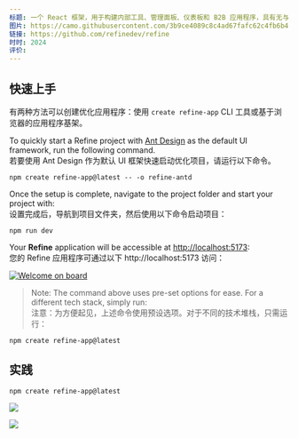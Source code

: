 ```yaml
---
标题: 一个 React 框架，用于构建内部工具、管理面板、仪表板和 B2B 应用程序，具有无与伦比的灵活性。
图片: https://camo.githubusercontent.com/3b9ce4089c8c4ad67fafc62c4fb6b414e63391d3c4644b0bf38775cbaeea8fe2/68747470733a2f2f726566696e652e616d73332e63646e2e6469676974616c6f6365616e7370616365732e636f6d2f726561646d652f726566696e652d726561646d652d62616e6e65722e706e67
链接: https://github.com/refinedev/refine
时时: 2024
评价:
---
```

## 快速上手


有两种方法可以创建优化应用程序：使用 `create refine-app` CLI 工具或基于浏览器的应用程序基架。

To quickly start a Refine project with [Ant Design](https://ant.design/) as the default UI framework, run the following command.  
若要使用 Ant Design 作为默认 UI 框架快速启动优化项目，请运行以下命令。

```
npm create refine-app@latest -- -o refine-antd
```

Once the setup is complete, navigate to the project folder and start your project with:  
设置完成后，导航到项目文件夹，然后使用以下命令启动项目：

```
npm run dev
```

  

Your **Refine** application will be accessible at [http://localhost:5173](http://localhost:5173/):  
您的 Refine 应用程序可通过以下 http://localhost:5173 访问：

[![Welcome on board](https://camo.githubusercontent.com/22624368738ab480844aad3a51b827aec7b123df8461ced12f65a481a4d21642/68747470733a2f2f726566696e652e616d73332e63646e2e6469676974616c6f6365616e7370616365732e636f6d2f776562736974652f7374617469632f696d672f6e65772d77656c636f6d652e706e67)](http://localhost:5173/)

> Note: The command above uses pre-set options for ease. For a different tech stack, simply run:  
> 注意：为方便起见，上述命令使用预设选项。对于不同的技术堆栈，只需运行：
```
npm create refine-app@latest
```
## 实践
```
npm create refine-app@latest
```


![](Pasted%20image%2020240216172520.png)

![](Pasted%20image%2020240216172623.png)

